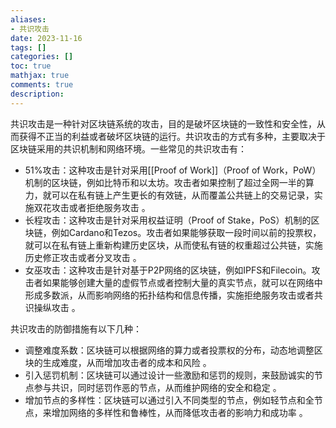 ```yaml
---
aliases:
- 共识攻击
date: 2023-11-16
tags: []
categories: []
toc: true
mathjax: true
comments: true
description: 
---
```

共识攻击是一种针对区块链系统的攻击，目的是破坏区块链的一致性和安全性，从而获得不正当的利益或者破坏区块链的运行。共识攻击的方式有多种，主要取决于区块链采用的共识机制和网络环境。一些常见的共识攻击有：

- 51%攻击：这种攻击是针对采用[[Proof of Work]]（Proof of Work，PoW）机制的区块链，例如比特币和以太坊。攻击者如果控制了超过全网一半的算力，就可以在私有链上产生更长的有效链，从而覆盖公共链上的交易记录，实施双花攻击或者拒绝服务攻击 。
- 长程攻击：这种攻击是针对采用权益证明（Proof of Stake，PoS）机制的区块链，例如Cardano和Tezos。攻击者如果能够获取一段时间以前的投票权，就可以在私有链上重新构建历史区块，从而使私有链的权重超过公共链，实施历史修正攻击或者分叉攻击 。
- 女巫攻击：这种攻击是针对基于P2P网络的区块链，例如IPFS和Filecoin。攻击者如果能够创建大量的虚假节点或者控制大量的真实节点，就可以在网络中形成多数派，从而影响网络的拓扑结构和信息传播，实施拒绝服务攻击或者共识操纵攻击 。

共识攻击的防御措施有以下几种：

- 调整难度系数：区块链可以根据网络的算力或者投票权的分布，动态地调整区块的生成难度，从而增加攻击者的成本和风险 。
- 引入惩罚机制：区块链可以通过设计一些激励和惩罚的规则，来鼓励诚实的节点参与共识，同时惩罚作恶的节点，从而维护网络的安全和稳定 。
- 增加节点的多样性：区块链可以通过引入不同类型的节点，例如轻节点和全节点，来增加网络的多样性和鲁棒性，从而降低攻击者的影响力和成功率 。
